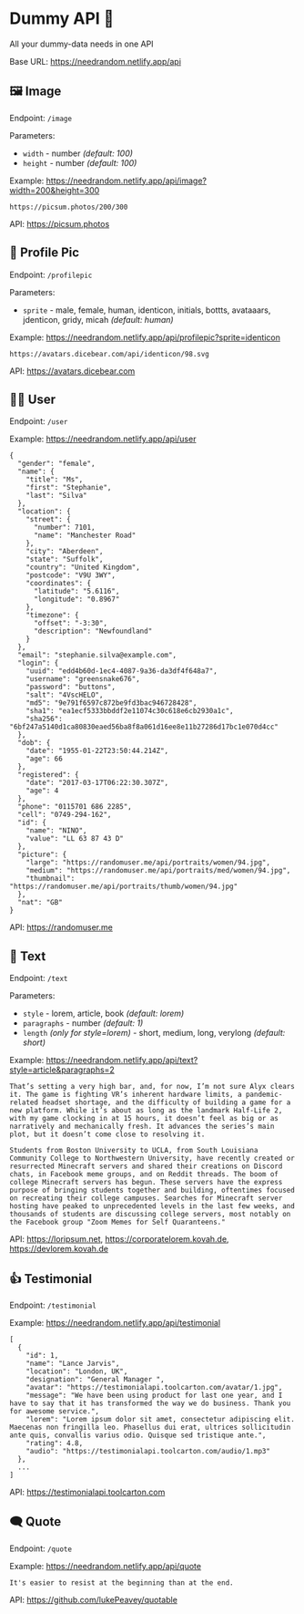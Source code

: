 # Dummy API 🎲

All your dummy-data needs in one API

Base URL: https://needrandom.netlify.app/api

## 🖼 Image

Endpoint: `/image`

Parameters:

- `width` - number *(default: 100)*
- `height` - number *(default: 100)*

Example: https://needrandom.netlify.app/api/image?width=200&height=300
```
https://picsum.photos/200/300
```

API: https://picsum.photos

## 🤳 Profile Pic

Endpoint: `/profilepic`

Parameters:

- `sprite` - male, female, human, identicon, initials, bottts, avataaars, jdenticon, gridy, micah *(default: human)*

Example: https://needrandom.netlify.app/api/profilepic?sprite=identicon
```
https://avatars.dicebear.com/api/identicon/98.svg
```

API: https://avatars.dicebear.com

## 👨‍🦲 User

Endpoint: `/user`

Example: https://needrandom.netlify.app/api/user

```
{
  "gender": "female",
  "name": {
    "title": "Ms",
    "first": "Stephanie",
    "last": "Silva"
  },
  "location": {
    "street": {
      "number": 7101,
      "name": "Manchester Road"
    },
    "city": "Aberdeen",
    "state": "Suffolk",
    "country": "United Kingdom",
    "postcode": "V9U 3WY",
    "coordinates": {
      "latitude": "5.6116",
      "longitude": "0.8967"
    },
    "timezone": {
      "offset": "-3:30",
      "description": "Newfoundland"
    }
  },
  "email": "stephanie.silva@example.com",
  "login": {
    "uuid": "edd4b60d-1ec4-4087-9a36-da3df4f648a7",
    "username": "greensnake676",
    "password": "buttons",
    "salt": "4VscHELO",
    "md5": "9e791f6597c872be9fd3bac946728428",
    "sha1": "ea1ecf5333bbddf2e11074c30c618e6cb2930a1c",
    "sha256": "6bf247a5140d1ca80830eaed56ba8f8a061d16ee8e11b27286d17bc1e070d4cc"
  },
  "dob": {
    "date": "1955-01-22T23:50:44.214Z",
    "age": 66
  },
  "registered": {
    "date": "2017-03-17T06:22:30.307Z",
    "age": 4
  },
  "phone": "0115701 686 2285",
  "cell": "0749-294-162",
  "id": {
    "name": "NINO",
    "value": "LL 63 87 43 D"
  },
  "picture": {
    "large": "https://randomuser.me/api/portraits/women/94.jpg",
    "medium": "https://randomuser.me/api/portraits/med/women/94.jpg",
    "thumbnail": "https://randomuser.me/api/portraits/thumb/women/94.jpg"
  },
  "nat": "GB"
}
```

API: https://randomuser.me

## 📃 Text

Endpoint: `/text`

Parameters:

- `style` - lorem, article, book *(default: lorem)*
- `paragraphs` - number *(default: 1)*
- `length` *(only for style=lorem)* - short, medium, long, verylong *(default: short)*

Example: https://needrandom.netlify.app/api/text?style=article&paragraphs=2
```
That’s setting a very high bar, and, for now, I’m not sure Alyx clears it. The game is fighting VR’s inherent hardware limits, a pandemic-related headset shortage, and the difficulty of building a game for a new platform. While it’s about as long as the landmark Half-Life 2, with my game clocking in at 15 hours, it doesn’t feel as big or as narratively and mechanically fresh. It advances the series’s main plot, but it doesn’t come close to resolving it.

Students from Boston University to UCLA, from South Louisiana Community College to Northwestern University, have recently created or resurrected Minecraft servers and shared their creations on Discord chats, in Facebook meme groups, and on Reddit threads. The boom of college Minecraft servers has begun. These servers have the express purpose of bringing students together and building, oftentimes focused on recreating their college campuses. Searches for Minecraft server hosting have peaked to unprecedented levels in the last few weeks, and thousands of students are discussing college servers, most notably on the Facebook group "Zoom Memes for Self Quaranteens."
```

API: https://loripsum.net, https://corporatelorem.kovah.de, https://devlorem.kovah.de

## 👍 Testimonial

Endpoint: `/testimonial`

Example: https://needrandom.netlify.app/api/testimonial
```
[
  {
    "id": 1,
    "name": "Lance Jarvis",
    "location": "London, UK",
    "designation": "General Manager ",
    "avatar": "https://testimonialapi.toolcarton.com/avatar/1.jpg",
    "message": "We have been using product for last one year, and I have to say that it has transformed the way we do business. Thank you for awesome service.",
    "lorem": "Lorem ipsum dolor sit amet, consectetur adipiscing elit. Maecenas non fringilla leo. Phasellus dui erat, ultrices sollicitudin ante quis, convallis varius odio. Quisque sed tristique ante.",
    "rating": 4.8,
    "audio": "https://testimonialapi.toolcarton.com/audio/1.mp3"
  },
  ...
]
```

API: https://testimonialapi.toolcarton.com

## 🗨 Quote

Endpoint: `/quote`

Example: https://needrandom.netlify.app/api/quote
```
It's easier to resist at the beginning than at the end.
```

API: https://github.com/lukePeavey/quotable
